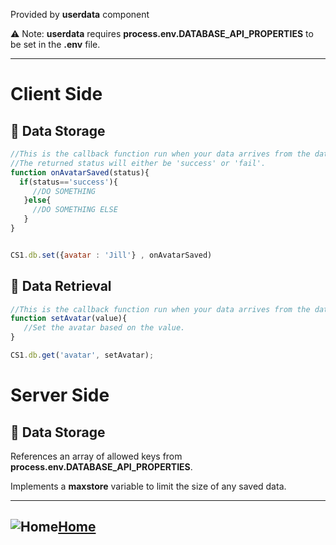 Provided by **userdata** component

⚠️ Note: **userdata** requires **process.env.DATABASE_API_PROPERTIES** to be set in the **.env** file.
____

# Client Side
 
## 💾 Data Storage

```js
//This is the callback function run when your data arrives from the database.
//The returned status will either be 'success' or 'fail'.
function onAvatarSaved(status){
  if(status=='success'){
     //DO SOMETHING
   }else{
     //DO SOMETHING ELSE
   }
}


CS1.db.set({avatar : 'Jill'} , onAvatarSaved)
```

## 💾 Data Retrieval

```js
//This is the callback function run when your data arrives from the database.
function setAvatar(value){
   //Set the avatar based on the value.
}

CS1.db.get('avatar', setAvatar);
```


# Server Side
 
## 💾 Data Storage

References an array of allowed keys from **process.env.DATABASE_API_PROPERTIES**.

Implements a **maxstore** variable to limit the size of any saved data.


____

## ![Home](https://cdn.glitch.com/162b879e-fd42-40d9-8519-671d783b8c70%2FHome.png?v=1575814724026)[Home](../README.md)
